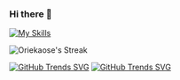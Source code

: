 ### Hi there 👋

<!--
**Osestic/osestic** is a ✨ _special_ ✨ repository because its `README.md` (this file) appears on your GitHub profile.

Here are some ideas to get you started:

- 🔭 I’m currently working on ...
- 🌱 I’m currently learning ...
- 👯 I’m looking to collaborate on ...
- 🤔 I’m looking for help with ...
- 💬 Ask me about ...
- 📫 How to reach me: ...
- 😄 Pronouns: ...
- ⚡ Fun fact: ...
-->
 [![My Skills](https://skillicons.dev/icons?i=c,cpp,python,java,github,matlab,visualstudio,arduino,html,css,wordpress&perline=11)](https://skillicons.dev)

![Oriekaose's Streak](https://github-readme-streak-stats.herokuapp.com/?user=Osestic&theme=neon-palenight&hide_border=true&date_format=j%20M%5B%20Y%5D)

[![GitHub Trends SVG](https://api.githubtrends.io/user/svg/Osestic/langs?use_percent=true&compact=false&time_range=all_time&theme=synthwaves&loc_metric=changed)](https://githubtrends.io) [![GitHub Trends SVG](https://api.githubtrends.io/user/svg/Osestic/repos?use_percent=true&compact=false&theme=synthwaves&loc_metric=changed&time_range=all_time)](https://githubtrends.io)




